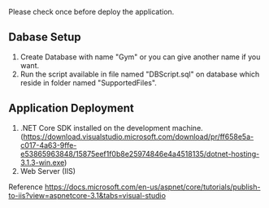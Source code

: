 Please check once before deploy the application.

Dabase Setup
------------
1. Create Database with name "Gym" or you can give another name if you want.
2. Run the script available in file named "DBScript.sql" on database which reside in folder named "SupportedFiles".


Application Deployment
----------------------
1. .NET Core SDK installed on the development machine. (https://download.visualstudio.microsoft.com/download/pr/ff658e5a-c017-4a63-9ffe-e53865963848/15875eef1f0b8e25974846e4a4518135/dotnet-hosting-3.1.3-win.exe)
2. Web Server (IIS)

Reference
https://docs.microsoft.com/en-us/aspnet/core/tutorials/publish-to-iis?view=aspnetcore-3.1&tabs=visual-studio

